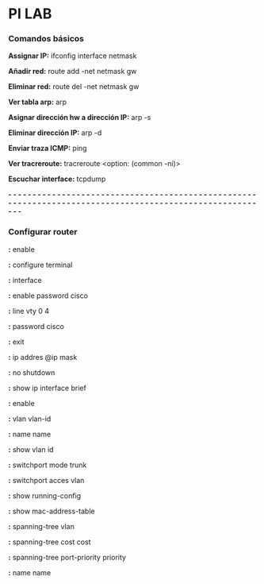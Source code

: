 
# PI LAB

### Comandos básicos

**Assignar IP:** ifconfig interface <interface> <direccion Ip> netmask <netmask>

**Añadir red:** route add -net <red> netmask <netmask> gw <gw>

**Eliminar red:** route del -net <red> netmask <netmask> gw <gw>

**Ver tabla arp:** arp

**Asignar dirección hw a dirección IP:** arp -s <direccion IP> <direccion hw>

**Eliminar dirección IP:** arp -d <direccion IP>

**Enviar traza ICMP:** ping <direccion IP>

**Ver tracreroute:** tracreroute <option: (common -ni)> <direccion IP>

**Escuchar interface:** tcpdump <interface>

**- - - - - - - - - - - - - - - - - - - - - - - - - - - - - - - - - - - - - - - - - - - - - - - - - - - - - - - - - - - - - - - - - - - - - - - - - - - - - - - - - - - - - - - - - - - - - - - - - - - - - - - - -**

### Configurar router

**:** enable

**:** configure terminal

**:** interface <interface>
 
 **:** enable password cisco

 **:** line vty 0 4

 **:** password cisco

 **:** exit

 **:** ip addres @ip mask

 **:** no shutdown

 **:** show ip interface brief

 **:** enable

 **:** vlan vlan-id

 **:** name name
 
 **:** show vlan id 

 **:** switchport mode trunk

 **:** switchport acces vlan

 **:** show running-config <interface>

 **:** show mac-address-table

 **:** spanning-tree vlan <vlan-id>

 **:** spanning-tree <vlan vlan-id> cost cost
 
 **:** spanning-tree <vlan vlan-id> port-priority priority

 **:** name name
